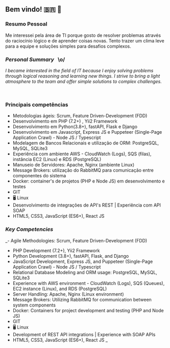 ## Bem vindo! 🇧🇷 📖

### Resumo Pessoal

Me interessei pela área de TI porque gosto de resolver problemas através do raciocínio lógico e de aprender coisas novas. Tento trazer um clima leve para a equipe e soluções simples para desafios complexos.

### _Personal Summary_ &nbsp; \o/

_I became interested in the field of IT because I enjoy solving problems through logical reasoning and learning new things. I strive to bring a light atmosphere to the team and offer simple solutions to complex challenges._

<br/>

### Principais competências

- Metodologias ágeis:  Scrum, Feature Driven-Development (FDD)
- Desenvolvimento em PHP (7.2+) , Yii2 Framework
- Desenvolvimento em Python(3.8+), fastAPI, Flask e Django 
- Desenvolvimento em Javascript, Express JS e Puppeteer (Single-Page Application Crawl) - Node JS / Typescript
- Modelagem de Bancos Relacionais e utilização de ORM: PostgreSQL, MySQL, SQLite3
- Experiência com ambiente AWS - CloudWatch (Logs), SQS (filas), instância EC2 (Linux) e RDS (PostgreSQL)
- Manuseio de Servidores: Apache, Nginx (ambiente Linux)
- Message Brokers: utilização do RabbitMQ para comunicação entre componentes do sistema
- Docker: container's de projetos (PHP e Node JS) em desenvolvimento e testes
- GIT
- 🖥️ Linux
- Desenvolvimento de integrações de API's REST | Experiência com API SOAP
- HTML5, CSS3, JavaScript (ES6+), React JS

### _Key Competencies_

_- Agile Methodologies: Scrum, Feature Driven-Development (FDD)
- PHP Development (7.2+), Yii2 Framework
- Python Development (3.8+), fastAPI, Flask, and Django
- JavaScript Development, Express JS, and Puppeteer (Single-Page Application Crawl) - Node JS / Typescript
- Relational Database Modeling and ORM usage: PostgreSQL, MySQL, SQLite3
- Experience with AWS environment - CloudWatch (Logs), SQS (Queues), EC2 instance (Linux), and RDS (PostgreSQL)
- Server Handling: Apache, Nginx (Linux environment)
- Message Brokers: Utilizing RabbitMQ for communication between system components
- Docker: Containers for project development and testing (PHP and Node JS)
- GIT
- 🖥️ Linux
- Development of REST API integrations | Experience with SOAP APIs
- HTML5, CSS3, JavaScript (ES6+), React JS
_
